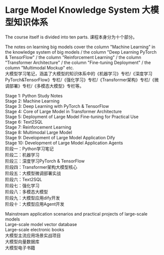 # Large Model Knowledge System 大模型知识体系

The course itself is divided into ten parts.
课程本身分为十个部分。
<br/>

The notes on learning big models cover the column "Machine Learning" in the knowledge system of big models / the column "Deep Learning PyTorch & TensorFlow" / the column "Reinforcement Learning" / the column "Transformer Architecture" / the column "Fine-tuning Deployment" / the column "Multimodal Mockup" etc.<br/>
大模型学习笔记，涵盖了大模型的知识体系中的《机器学习》专栏/《深度学习PyTorch&TensorFlow》专栏/《强化学习》专栏/《Transformer架构》专栏/《微调部署》专栏/《多模态大模型》专栏等。<br/>

Stage 1: Python Study Notes<br/>
Stage 2: Machine Learning<br/>
Stage 3: Deep Learning with PyTorch & TensorFlow<br/>
Stage 4: Core of Large Model in Transformer Architecture<br/>
Stage 5: Deployment of Large Model Fine-tuning for Practical Use <br/>
Stage 6: Text2SQL<br/>
Stage 7: Reinforcement Learning<br/>
Stage 8: Multimodal Large Model<br/>
Stage 9: Development of Large Model Application Dify<br/>
Stage 10: Development of Large Model Application Agents<br/>
阶段一：Python学习笔记<br/>
阶段二：机器学习<br/>
阶段三：深度学习PyTorch & TensorFlow<br/>
阶段四：Transformer架构大模型核心<br/>
阶段五：大模型微调部署实战<br/>
阶段六：Text2SQL<br/>
阶段七：强化学习<br/>
阶段八：多模态大模型<br/>
阶段九：大模型应用dify开发<br/>
阶段十：大模型应用Agent开发<br/>

Mainstream application scenarios and practical projects of large-scale models<br/>
Large-scale model vector database<br/>
Large-scale electronic books<br/>
大模型主流应用场景实战项目<br/>
大模型向量数据库<br/>
大模型电子书籍<br/>

